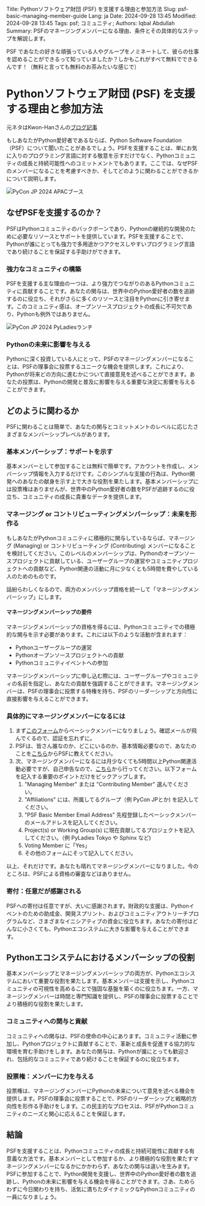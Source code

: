 Title: Pythonソフトウェア財団 (PSF) を支援する理由と参加方法
Slug: psf-basic-managing-member-guide
Lang: ja
Date: 2024-09-28 13:45
Modified: 2024-09-28 13:45
Tags: psf; コミュニティ;
Authors: Iqbal Abdullah
Summary: PSFのマネージングメンバーになる理由、条件とその具体的なステップを解説します。

PSF であなたの好きな頑張っている人やグループをノミネートして、彼らの仕事を認めることができるって知っていましたか？しかもこれがすべて無料でできるんです！（無料と言っても無料のお茶みたいな感じで）

<!-- EDPART -->

# Pythonソフトウェア財団 (PSF) を支援する理由と参加方法

元ネタはKwon-Hanさんの[ブログ記事](https://iz4u.net/posts/en/2024/05/06/psf-membership/)

もしあなたがPython愛好者であるならば、Python Software Foundation（PSF）について聞いたことがあるでしょう。PSFを支援することは、単にお気に入りのプログラミング言語に対する敬意を示すだけでなく、Pythonコミュニティの成長と持続可能性へのコミットメントでもあります。ここでは、なぜPSFのメンバーになることを考慮すべきか、そしてどのように関わることができるかについて説明します。

![PyCon JP 2024 APACブース]({static}/images/pycon-jp-2024-apac-booth.png)

## なぜPSFを支援するのか？

PSFはPythonコミュニティのバックボーンであり、Pythonの継続的な開発のために必要なリソースとサポートを提供しています。PSFを支援することで、Pythonが誰にとっても強力で多用途かつアクセスしやすいプログラミング言語であり続けることを保証する手助けができます。

### 強力なコミュニティの構築

PSFを支援する主な理由の一つは、より強力でつながりのあるPythonコミュニティに貢献することです。あなたの関与は、世界中のPython愛好者の数を追跡するのに役立ち、それがさらに多くのリソースと注目をPythonに引き寄せます。このコミュニティ感は、オープンソースプロジェクトの成長に不可欠であり、Pythonも例外ではありません。


![PyCon JP 2024 PyLadiesランチ]({static}/images/pycon-jp-2024-pyladies-lunch.jpg)


### Pythonの未来に影響を与える

Pythonに深く投資している人にとって、PSFのマネージングメンバーになることは、PSFの理事会に投票するユニークな機会を提供します。これにより、Pythonが将来どの方向に進むかについて直接意見を述べることができます。あなたの投票は、Pythonの開発と普及に影響を与える重要な決定に影響を与えることができます。

## どのように関わるか

PSFに関わることは簡単で、あなたの関与とコミットメントのレベルに応じたさまざまなメンバーシップレベルがあります。

### 基本メンバーシップ：サポートを示す

基本メンバーとして参加することは無料で簡単です。アカウントを作成し、メンバーシップ情報を入力するだけです。このシンプルな支援の行為は、Python開発へのあなたの献身を示す上で大きな役割を果たします。基本メンバーシップには投票権はありませんが、世界中のPython愛好者の数をPSFが追跡するのに役立ち、コミュニティの成長に貴重なデータを提供します。

### マネージング or コントリビューティングメンバーシップ：未来を形作る

もしあなたがPythonコミュニティに積極的に関与しているならば、マネージング (Managing) or コントリビューティング (Contributing) メンバーになることを検討してください。このレベルのメンバーシップは、Pythonのオープンソースプロジェクトに貢献している、ユーザーグループの運営やコミュニティプロジェクトへの貢献など、Python関連の活動に月に少なくとも5時間を費やしている人のためのものです。

話紛らわしくなるので、両方のメンバシップ資格を統一して「マネージングメンバーシップ」にします。

#### マネージングメンバーシップの要件

マネージングメンバーシップの資格を得るには、Pythonコミュニティでの積極的な関与を示す必要があります。これには以下のような活動が含まれます：

- Pythonユーザーグループの運営
- Pythonオープンソースプロジェクトへの貢献
- Pythonコミュニティイベントへの参加

マネージングメンバーシップに申し込む際には、ユーザーグループやコミュニティの名前を指定し、あなたの貢献を強調することができます。マネージングメンバーは、PSFの理事会に投票する特権を持ち、PSFのリーダーシップと方向性に直接影響を与えることができます。

### 具体的にマネージングメンバーになるには

1. まず[このフォーム]( https://www.python.org/accounts/signup/)からベーシックメンバーになりましょう。確認メールが飛んでくるので、認証を忘れずに。
1. PSFは、皆さん誰なのか、どこにいるのか、基本情報必要なので、あなたのことを[こちら](https://www.python.org/users/membership/ )からPSFに教えてください。
1. 次、マネージングメンバーになるには月少なくても5時間以上Python関連活動必要ですが、自己申告なので、[こちら](https://psfmember.org/civicrm/contribute/transact/?reset=1&id=32)から行ってください。以下フォームを記入する重要のポイントだけをピックアップします。
	1. "Managing Member" または "Contributing Member" 選んでください。
	1. "Affiliations" には、所属してるグループ（例 PyCon JPとか) を記入してください。
	1. "PSF Basic Member Email Address" 先程登録したベーシックメンバーのメールアドレスを記入してください。
	1. Project(s) or Working Group(s) に現在貢献してるプロジェクトを記入してください。（例 PyLadies Tokyo や Sphinx など)
	1. Voting Member  に「Yes」
	1. その他のフォームにそって記入してください。 

以上、それだけです。あなたも晴れてマネージングメンバーになりました。今のところは、PSFによる資格の審査などはありません。

### 寄付：任意だが感謝される

PSFへの寄付は任意ですが、大いに感謝されます。財政的な支援は、Pythonイベントのための助成金、開発スプリント、およびコミュニティアウトリーチプログラムなど、さまざまなイニシアティブの資金に役立ちます。あなたの寄付はどんなに小さくても、Pythonエコシステムに大きな影響を与えることができます。

## Pythonエコシステムにおけるメンバーシップの役割

基本メンバーシップとマネージングメンバーシップの両方が、Pythonエコシステムにおいて重要な役割を果たします。基本メンバーは支援を示し、Pythonコミュニティの可視性を高めることで強固な基盤を築くのに役立ちます。一方、マネージングメンバーは時間と専門知識を提供し、PSFの理事会に投票することでより積極的な役割を果たします。

### コミュニティへの関与と貢献

コミュニティへの関与は、PSFの使命の中心にあります。コミュニティ活動に参加し、Pythonプロジェクトに貢献することで、革新と成長を促進する協力的な環境を育む手助けをします。あなたの関与は、Pythonが誰にとっても歓迎され、包括的なコミュニティであり続けることを保証するのに役立ちます。

### 投票権：メンバーに力を与える

投票権は、マネージングメンバーにPythonの未来について意見を述べる機会を提供します。PSFの理事会に投票することで、PSFのリーダーシップと戦略的方向性を形作る手助けをします。この民主的なプロセスは、PSFがPythonコミュニティのニーズと関心に応えることを保証します。

## 結論

PSFを支援することは、Pythonコミュニティの成長と持続可能性に貢献する有意義な方法です。基本メンバーとして参加するか、より積極的な役割を果たすマネージングメンバーになるかにかかわらず、あなたの関与は違いを生みます。PSFに参加することで、Python開発を支援し、世界中のPython愛好者の数を追跡し、Pythonの未来に影響を与える機会を得ることができます。さあ、ためらわずに今日関わりを持ち、活気に満ちたダイナミックなPythonコミュニティの一員になりましょう。
